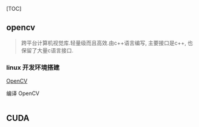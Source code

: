 [TOC]

## opencv

> 跨平台计算机视觉库.轻量级而且高效.由c++语言编写, 主要接口是c++, 也保留了大量c语言接口.

### linux 开发环境搭建

[OpenCV](https://opencv.org/releases/)

编译 OpenCV

```shell

```

## CUDA

